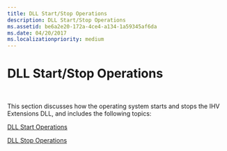 ```yaml
---
title: DLL Start/Stop Operations
description: DLL Start/Stop Operations
ms.assetid: be6a2e20-172a-4ce4-a134-1a59345af6da
ms.date: 04/20/2017
ms.localizationpriority: medium
---
```


# DLL Start/Stop Operations




 

This section discusses how the operating system starts and stops the IHV Extensions DLL, and includes the following topics:

[DLL Start Operations](dll-start-operations.md)

[DLL Stop Operations](dll-stop-operations.md)

 

 





